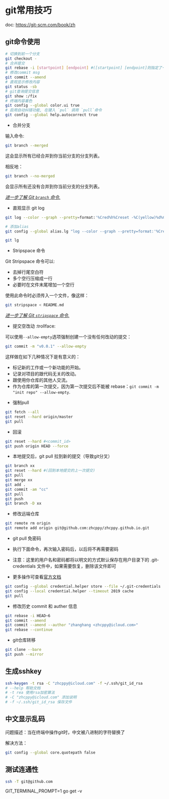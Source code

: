 # git常用技巧

doc: https://git-scm.com/book/zh

## git命令使用

```bash
# 切换到前一个分支
git checkout -
# 合并提交
git rebase -i [startpoint] [endpoint] #([startpoint] [endpoint]则指定了一个编辑区间)
# 修改commit msg
git commit --amend
# 直观显示修改内容
git status -sb 
# git查询提交信息
git show :/fix
# 终端内容着色
git config --global color.ui true
# 启用自动纠错功能, 在键入 `pul` 调用 `pull`命令
git config --global help.autocorrect true
```

* 合并分支
  
输入命令:

```bash
git branch --merged
```

这会显示所有已经合并到你当前分支的分支列表。

相反地：

```bash
git branch --no-merged
```

会显示所有还没有合并到你当前分支的分支列表。

[_进一步了解 Git `branch` 命令._](http://git-scm.com/docs/git-branch)

* 直观显示 git log 

```bash
git log --color --graph --pretty=format:'%Cred%h%Creset -%C(yellow)%d%Creset %s %Cgreen(%cr) %C(bold blue)<%an>%Creset' --abbrev-commit --

# 添加alias
git config --global alias.lg "log --color --graph --pretty=format:'%Cred%h%Creset -%C(yellow)%d%Creset %s %Cgreen(%cr) %C(bold blue)<%an>%Creset' --abbrev-commit --"

git lg
```

* Stripspace 命令

Git Stripspace 命令可以:

- 去掉行尾空白符
- 多个空行压缩成一行
- 必要时在文件末尾增加一个空行

使用此命令时必须传入一个文件，像这样：

```bash
git stripspace < README.md
```
[_进一步了解 Git `stripspace` 命令._](http://git-scm.com/docs/git-stripspace)

* 提交空改动 :trollface:

可以使用`--allow-empty`选项强制创建一个没有任何改动的提交：

```bash
git commit -m "v0.0.1" --allow-empty
```

这样做在如下几种情况下是有意义的：

- 标记新的工作或一个新功能的开始。
- 记录对项目的跟代码无关的改动。
- 跟使用你仓库的其他人交流。
- 作为仓库的第一次提交，因为第一次提交后不能被 rebase：`git commit -m "init repo" --allow-empty`.

* 强制pull

```bash
git fetch --all 
git reset --hard origin/master
git pull
```

* 回滚

```bash
git reset --hard #<commit_id>
git push origin HEAD --force
```

* 本地提交后，git pull 拉到新的提交（导致git分叉）

```bash
git branch xx
git reset --hard #(回到本地提交的上一次提交)
git pull
git merge xx
git add .
git commit -am "cc"
git pull
git push
git branch -D xx
```

* 修改远端仓库

```bash
git remote rm origin
git remote add origin git@github.com:zhcppy/zhcppy.github.io.git
```    

* git pull 免密码

* 执行下面命令，再次输入密码后，以后将不再需要密码
* 注意：这里的用户名和密码都将以明文的方式默认保存在用户目录下的 .git-credentials 文件中，如果需要恢复，删除该文件即可
* 更多操作可查看[官方文档](https://www.google.com/search?q=credential.helper)

```bash
git config --global credential.helper store --file ~/.git-credentials
git config --local credential.helper --timeout 2019 cache
git pull
```

* 修改历史 commit 和 auther 信息

```bash
git rebase -i HEAD~6
git commit --amend
git commit --amend --author "zhanghang <zhcppy@icloud.com>"
git rebase --continue
```

* git仓库转移

```bash
git clone --bare 
git push --mirror 
```

## 生成sshkey

```bash
ssh-keygen -t rsa -C "zhcppy@icloud.com" -f ~/.ssh/git_id_rsa
# --help 帮助文档
# -t rea 使用rsa加密算法
# -C "zhcppy@icloud.com" 添加说明
# -f ~/.ssh/git_id_rsa 保存文件
```

## 中文显示乱码

问题描述：当在终端中操作git时，中文被八进制的字符替换了

解决方法：

```bash
git config --global core.quotepath false
```

## 测试连通性

```bash
ssh -T git@github.com
```

GIT_TERMINAL_PROMPT=1 go get -v 
